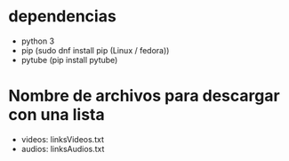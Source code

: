 # dependencias 
* python 3
* pip
     (sudo dnf install pip (Linux / fedora))
* pytube
     (pip install pytube)


# Nombre de archivos para descargar con una lista

* videos: linksVideos.txt
* audios: linksAudios.txt
